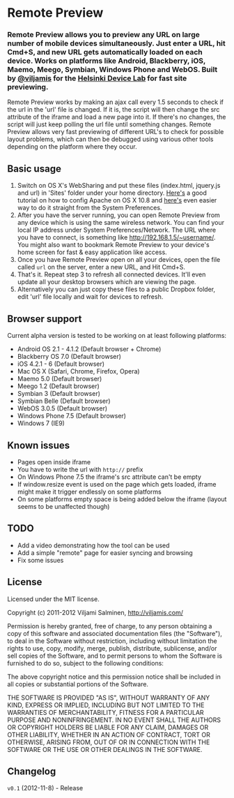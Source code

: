 # Remote Preview

### Remote Preview allows you to preview any URL on large number of mobile devices simultaneously. Just enter a URL, hit Cmd+S, and new URL gets automatically loaded on each device. Works on platforms like Android, Blackberry, iOS, Maemo, Meego, Symbian, Windows Phone and WebOS. Built by [@viljamis](http://twitter.com/viljamis) for the [Helsinki Device Lab](http://devicelab.fi) for fast site previewing. 

Remote Preview works by making an ajax call every 1.5 seconds to check if the url in the 'url' file is changed. If it is, the script will then change the src attribute of the iframe and load a new page into it. If there's no changes, the script will just keep polling the url file until something changes. Remote Preview allows very fast previewing of different URL's to check for possible layout problems, which can then be debugged using various other tools depending on the platform where they occur.

## Basic usage

1. Switch on OS X's WebSharing and put these files (index.html, jquery.js and url) in 'Sites' folder under your home directory. [Here's](http://coolestguyplanettech.com/downtown/install-and-configure-apache-mysql-php-and-phpmyadmin-osx-108-mountain-lion) a good tutorial on how to config Apache on OS X 10.8 and [here's](http://clickontyler.com/blog/2012/02/web-sharing-mountain-lion/) even easier way to do it straight from the System Preferences.
2. After you have the server running, you can open Remote Preview from any device which is using the same wireless network. You can find your local IP address under System Preferences/Network. The URL where you have to connect, is something like http://192.168.1.5/~username/. You might also want to bookmark Remote Preview to your device's home screen for fast & easy application like access.
3. Once you have Remote Preview open on all your devices, open the file called `url` on the server, enter a new URL, and Hit Cmd+S.
4. That's it. Repeat step 3 to refresh all connected devices. It'll even update all your desktop browsers which are viewing the page.
5.  Alternatively you can just copy these files to a public Dropbox folder, edit 'url' file locally and wait for devices to refresh.

## Browser support

Current alpha version is tested to be working on at least following platforms:

* Android OS 2.1 - 4.1.2 (Default browser + Chrome)
* Blackberry OS 7.0 (Default browser)
* iOS 4.2.1 - 6 (Default browser)
* Mac OS X (Safari, Chrome, Firefox, Opera)
* Maemo 5.0 (Default browser)
* Meego 1.2 (Default browser)
* Symbian 3 (Default browser)
* Symbian Belle (Default browser)
* WebOS 3.0.5 (Default browser)
* Windows Phone 7.5 (Default browser)
* Windows 7 (IE9)

## Known issues

* Pages open inside iframe
* You have to write the url with `http://` prefix
* On Windows Phone 7.5 the iframe's src attribute can't be empty
* If window.resize event is used on the page which gets loaded, iframe might make it trigger endlessly on some platforms
* On some platforms empty space is being added below the iframe (layout seems to be unaffected though)

## TODO

* Add a video demonstrating how the tool can be used
* Add a simple "remote" page for easier syncing and browsing
* Fix some issues

## License

Licensed under the MIT license.

Copyright (c) 2011-2012 Viljami Salminen, http://viljamis.com/

Permission is hereby granted, free of charge, to any person obtaining a copy of this software and associated documentation files (the "Software"), to deal in the Software without restriction, including without limitation the rights to use, copy, modify, merge, publish, distribute, sublicense, and/or sell copies of the Software, and to permit persons to whom the Software is furnished to do so, subject to the following conditions:

The above copyright notice and this permission notice shall be included in all copies or substantial portions of the Software.

THE SOFTWARE IS PROVIDED "AS IS", WITHOUT WARRANTY OF ANY KIND, EXPRESS OR IMPLIED, INCLUDING BUT NOT LIMITED TO THE WARRANTIES OF MERCHANTABILITY, FITNESS FOR A PARTICULAR PURPOSE AND NONINFRINGEMENT. IN NO EVENT SHALL THE AUTHORS OR COPYRIGHT HOLDERS BE LIABLE FOR ANY CLAIM, DAMAGES OR OTHER LIABILITY, WHETHER IN AN ACTION OF CONTRACT, TORT OR OTHERWISE, ARISING FROM, OUT OF OR IN CONNECTION WITH THE SOFTWARE OR THE USE OR OTHER DEALINGS IN THE SOFTWARE.


## Changelog

`v0.1` (2012-11-8) - Release